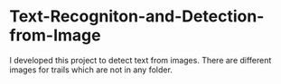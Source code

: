 # Text-Recogniton-and-Detection-from-Image
I developed this project to detect text from images.
There are different images for trails which are not in any folder.

